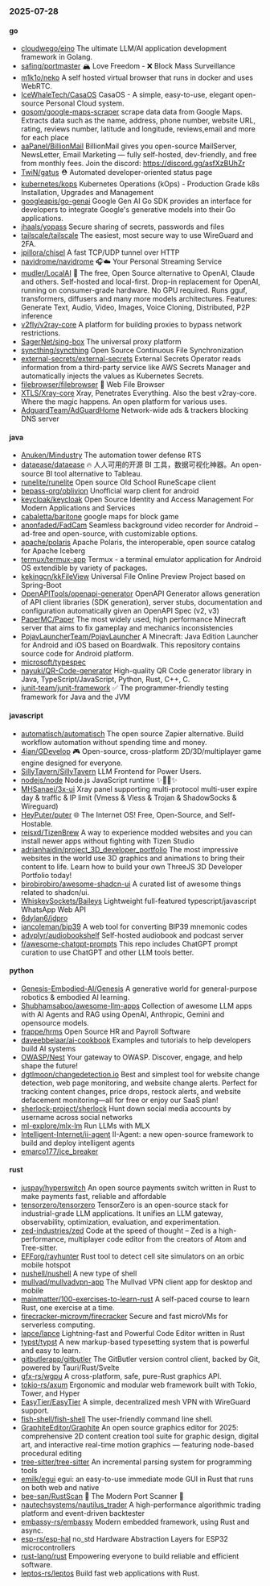 ### 2025-07-28

#### go
* [cloudwego/eino](https://github.com/cloudwego/eino) The ultimate LLM/AI application development framework in Golang.
* [safing/portmaster](https://github.com/safing/portmaster) 🏔 Love Freedom - ❌ Block Mass Surveillance
* [m1k1o/neko](https://github.com/m1k1o/neko) A self hosted virtual browser that runs in docker and uses WebRTC.
* [IceWhaleTech/CasaOS](https://github.com/IceWhaleTech/CasaOS) CasaOS - A simple, easy-to-use, elegant open-source Personal Cloud system.
* [gosom/google-maps-scraper](https://github.com/gosom/google-maps-scraper) scrape data data from Google Maps. Extracts data such as the name, address, phone number, website URL, rating, reviews number, latitude and longitude, reviews,email and more for each place
* [aaPanel/BillionMail](https://github.com/aaPanel/BillionMail) BillionMail gives you open-source MailServer, NewsLetter, Email Marketing — fully self-hosted, dev-friendly, and free from monthly fees. Join the discord: https://discord.gg/asfXzBUhZr
* [TwiN/gatus](https://github.com/TwiN/gatus) ⛑ Automated developer-oriented status page
* [kubernetes/kops](https://github.com/kubernetes/kops) Kubernetes Operations (kOps) - Production Grade k8s Installation, Upgrades and Management
* [googleapis/go-genai](https://github.com/googleapis/go-genai) Google Gen AI Go SDK provides an interface for developers to integrate Google's generative models into their Go applications.
* [jhaals/yopass](https://github.com/jhaals/yopass) Secure sharing of secrets, passwords and files
* [tailscale/tailscale](https://github.com/tailscale/tailscale) The easiest, most secure way to use WireGuard and 2FA.
* [jpillora/chisel](https://github.com/jpillora/chisel) A fast TCP/UDP tunnel over HTTP
* [navidrome/navidrome](https://github.com/navidrome/navidrome) 🎧☁️ Your Personal Streaming Service
* [mudler/LocalAI](https://github.com/mudler/LocalAI) 🤖 The free, Open Source alternative to OpenAI, Claude and others. Self-hosted and local-first. Drop-in replacement for OpenAI, running on consumer-grade hardware. No GPU required. Runs gguf, transformers, diffusers and many more models architectures. Features: Generate Text, Audio, Video, Images, Voice Cloning, Distributed, P2P inference
* [v2fly/v2ray-core](https://github.com/v2fly/v2ray-core) A platform for building proxies to bypass network restrictions.
* [SagerNet/sing-box](https://github.com/SagerNet/sing-box) The universal proxy platform
* [syncthing/syncthing](https://github.com/syncthing/syncthing) Open Source Continuous File Synchronization
* [external-secrets/external-secrets](https://github.com/external-secrets/external-secrets) External Secrets Operator reads information from a third-party service like AWS Secrets Manager and automatically injects the values as Kubernetes Secrets.
* [filebrowser/filebrowser](https://github.com/filebrowser/filebrowser) 📂 Web File Browser
* [XTLS/Xray-core](https://github.com/XTLS/Xray-core) Xray, Penetrates Everything. Also the best v2ray-core. Where the magic happens. An open platform for various uses.
* [AdguardTeam/AdGuardHome](https://github.com/AdguardTeam/AdGuardHome) Network-wide ads & trackers blocking DNS server

#### java
* [Anuken/Mindustry](https://github.com/Anuken/Mindustry) The automation tower defense RTS
* [dataease/dataease](https://github.com/dataease/dataease) 🔥 人人可用的开源 BI 工具，数据可视化神器。An open-source BI tool alternative to Tableau.
* [runelite/runelite](https://github.com/runelite/runelite) Open source Old School RuneScape client
* [bepass-org/oblivion](https://github.com/bepass-org/oblivion) Unofficial warp client for android
* [keycloak/keycloak](https://github.com/keycloak/keycloak) Open Source Identity and Access Management For Modern Applications and Services
* [cabaletta/baritone](https://github.com/cabaletta/baritone) google maps for block game
* [anonfaded/FadCam](https://github.com/anonfaded/FadCam) Seamless background video recorder for Android – ad-free and open-source, with customizable options.
* [apache/polaris](https://github.com/apache/polaris) Apache Polaris, the interoperable, open source catalog for Apache Iceberg
* [termux/termux-app](https://github.com/termux/termux-app) Termux - a terminal emulator application for Android OS extendible by variety of packages.
* [kekingcn/kkFileView](https://github.com/kekingcn/kkFileView) Universal File Online Preview Project based on Spring-Boot
* [OpenAPITools/openapi-generator](https://github.com/OpenAPITools/openapi-generator) OpenAPI Generator allows generation of API client libraries (SDK generation), server stubs, documentation and configuration automatically given an OpenAPI Spec (v2, v3)
* [PaperMC/Paper](https://github.com/PaperMC/Paper) The most widely used, high performance Minecraft server that aims to fix gameplay and mechanics inconsistencies
* [PojavLauncherTeam/PojavLauncher](https://github.com/PojavLauncherTeam/PojavLauncher) A Minecraft: Java Edition Launcher for Android and iOS based on Boardwalk. This repository contains source code for Android platform.
* [microsoft/typespec](https://github.com/microsoft/typespec)
* [nayuki/QR-Code-generator](https://github.com/nayuki/QR-Code-generator) High-quality QR Code generator library in Java, TypeScript/JavaScript, Python, Rust, C++, C.
* [junit-team/junit-framework](https://github.com/junit-team/junit-framework) ✅ The programmer-friendly testing framework for Java and the JVM

#### javascript
* [automatisch/automatisch](https://github.com/automatisch/automatisch) The open source Zapier alternative. Build workflow automation without spending time and money.
* [4ian/GDevelop](https://github.com/4ian/GDevelop) 🎮 Open-source, cross-platform 2D/3D/multiplayer game engine designed for everyone.
* [SillyTavern/SillyTavern](https://github.com/SillyTavern/SillyTavern) LLM Frontend for Power Users.
* [nodejs/node](https://github.com/nodejs/node) Node.js JavaScript runtime ✨🐢🚀✨
* [MHSanaei/3x-ui](https://github.com/MHSanaei/3x-ui) Xray panel supporting multi-protocol multi-user expire day & traffic & IP limit (Vmess & Vless & Trojan & ShadowSocks & Wireguard)
* [HeyPuter/puter](https://github.com/HeyPuter/puter) 🌐 The Internet OS! Free, Open-Source, and Self-Hostable.
* [reisxd/TizenBrew](https://github.com/reisxd/TizenBrew) A way to experience modded websites and you can install newer apps without fighting with Tizen Studio
* [adrianhajdin/project_3D_developer_portfolio](https://github.com/adrianhajdin/project_3D_developer_portfolio) The most impressive websites in the world use 3D graphics and animations to bring their content to life. Learn how to build your own ThreeJS 3D Developer Portfolio today!
* [birobirobiro/awesome-shadcn-ui](https://github.com/birobirobiro/awesome-shadcn-ui) A curated list of awesome things related to shadcn/ui.
* [WhiskeySockets/Baileys](https://github.com/WhiskeySockets/Baileys) Lightweight full-featured typescript/javascript WhatsApp Web API
* [6dylan6/jdpro](https://github.com/6dylan6/jdpro)
* [iancoleman/bip39](https://github.com/iancoleman/bip39) A web tool for converting BIP39 mnemonic codes
* [advplyr/audiobookshelf](https://github.com/advplyr/audiobookshelf) Self-hosted audiobook and podcast server
* [f/awesome-chatgpt-prompts](https://github.com/f/awesome-chatgpt-prompts) This repo includes ChatGPT prompt curation to use ChatGPT and other LLM tools better.

#### python
* [Genesis-Embodied-AI/Genesis](https://github.com/Genesis-Embodied-AI/Genesis) A generative world for general-purpose robotics & embodied AI learning.
* [Shubhamsaboo/awesome-llm-apps](https://github.com/Shubhamsaboo/awesome-llm-apps) Collection of awesome LLM apps with AI Agents and RAG using OpenAI, Anthropic, Gemini and opensource models.
* [frappe/hrms](https://github.com/frappe/hrms) Open Source HR and Payroll Software
* [daveebbelaar/ai-cookbook](https://github.com/daveebbelaar/ai-cookbook) Examples and tutorials to help developers build AI systems
* [OWASP/Nest](https://github.com/OWASP/Nest) Your gateway to OWASP. Discover, engage, and help shape the future!
* [dgtlmoon/changedetection.io](https://github.com/dgtlmoon/changedetection.io) Best and simplest tool for website change detection, web page monitoring, and website change alerts. Perfect for tracking content changes, price drops, restock alerts, and website defacement monitoring—all for free or enjoy our SaaS plan!
* [sherlock-project/sherlock](https://github.com/sherlock-project/sherlock) Hunt down social media accounts by username across social networks
* [ml-explore/mlx-lm](https://github.com/ml-explore/mlx-lm) Run LLMs with MLX
* [Intelligent-Internet/ii-agent](https://github.com/Intelligent-Internet/ii-agent) II-Agent: a new open-source framework to build and deploy intelligent agents
* [emarco177/ice_breaker](https://github.com/emarco177/ice_breaker)

#### rust
* [juspay/hyperswitch](https://github.com/juspay/hyperswitch) An open source payments switch written in Rust to make payments fast, reliable and affordable
* [tensorzero/tensorzero](https://github.com/tensorzero/tensorzero) TensorZero is an open-source stack for industrial-grade LLM applications. It unifies an LLM gateway, observability, optimization, evaluation, and experimentation.
* [zed-industries/zed](https://github.com/zed-industries/zed) Code at the speed of thought – Zed is a high-performance, multiplayer code editor from the creators of Atom and Tree-sitter.
* [EFForg/rayhunter](https://github.com/EFForg/rayhunter) Rust tool to detect cell site simulators on an orbic mobile hotspot
* [nushell/nushell](https://github.com/nushell/nushell) A new type of shell
* [mullvad/mullvadvpn-app](https://github.com/mullvad/mullvadvpn-app) The Mullvad VPN client app for desktop and mobile
* [mainmatter/100-exercises-to-learn-rust](https://github.com/mainmatter/100-exercises-to-learn-rust) A self-paced course to learn Rust, one exercise at a time.
* [firecracker-microvm/firecracker](https://github.com/firecracker-microvm/firecracker) Secure and fast microVMs for serverless computing.
* [lapce/lapce](https://github.com/lapce/lapce) Lightning-fast and Powerful Code Editor written in Rust
* [typst/typst](https://github.com/typst/typst) A new markup-based typesetting system that is powerful and easy to learn.
* [gitbutlerapp/gitbutler](https://github.com/gitbutlerapp/gitbutler) The GitButler version control client, backed by Git, powered by Tauri/Rust/Svelte
* [gfx-rs/wgpu](https://github.com/gfx-rs/wgpu) A cross-platform, safe, pure-Rust graphics API.
* [tokio-rs/axum](https://github.com/tokio-rs/axum) Ergonomic and modular web framework built with Tokio, Tower, and Hyper
* [EasyTier/EasyTier](https://github.com/EasyTier/EasyTier) A simple, decentralized mesh VPN with WireGuard support.
* [fish-shell/fish-shell](https://github.com/fish-shell/fish-shell) The user-friendly command line shell.
* [GraphiteEditor/Graphite](https://github.com/GraphiteEditor/Graphite) An open source graphics editor for 2025: comprehensive 2D content creation tool suite for graphic design, digital art, and interactive real-time motion graphics — featuring node-based procedural editing
* [tree-sitter/tree-sitter](https://github.com/tree-sitter/tree-sitter) An incremental parsing system for programming tools
* [emilk/egui](https://github.com/emilk/egui) egui: an easy-to-use immediate mode GUI in Rust that runs on both web and native
* [bee-san/RustScan](https://github.com/bee-san/RustScan) 🤖 The Modern Port Scanner 🤖
* [nautechsystems/nautilus_trader](https://github.com/nautechsystems/nautilus_trader) A high-performance algorithmic trading platform and event-driven backtester
* [embassy-rs/embassy](https://github.com/embassy-rs/embassy) Modern embedded framework, using Rust and async.
* [esp-rs/esp-hal](https://github.com/esp-rs/esp-hal) no_std Hardware Abstraction Layers for ESP32 microcontrollers
* [rust-lang/rust](https://github.com/rust-lang/rust) Empowering everyone to build reliable and efficient software.
* [leptos-rs/leptos](https://github.com/leptos-rs/leptos) Build fast web applications with Rust.
